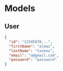 ﻿# Models

## User

```json
{
  "id": "12345678...",
  "firstName": "almaz",
  "lastName": "tazeev",
  "email": "a@gmail.com",
  "password": "password"
}
```